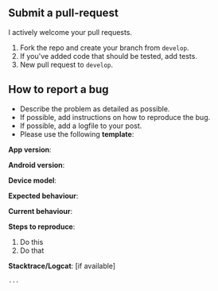 
Submit a pull-request
---------------------
I actively welcome your pull requests.

1. Fork the repo and create your branch from `develop`.
2. If you've added code that should be tested, add tests.
3. New pull request to `develop`.

How to report a bug
-------------------
- Describe the problem as detailed as possible. 
- If possible, add instructions on how to reproduce the bug.
- If possible, add a logfile to your post.
- Please use the following **template**: 

**App version**: 

**Android version**:

**Device model**: 

**Expected behaviour**: 

**Current behaviour**: 

**Steps to reproduce**:

1. Do this
1. Do that

**Stacktrace/Logcat**: [if available]
```
...
```

